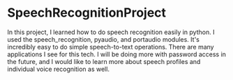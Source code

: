 # SpeechRecognitionProject

In this project, I learned how to do speech recognition easily in python. I used the speech_recognition, pyaudio, and portaudio modules. It's incredibly easy to do simple speech-to-text operations. There are many applications I see for this tech. I will be doing more with password access in the future, and I would like to learn more about speech profiles and individual voice recognition as well.
